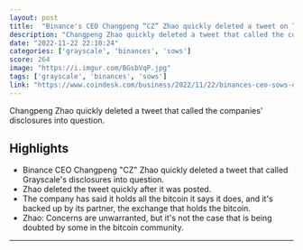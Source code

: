 ```yaml
---
layout: post
title:  "Binance's CEO Changpeng “CZ” Zhao quickly deleted a tweet on Tuesday that cited numbers undermining Coinbase’s disclosures."
description: "Changpeng Zhao quickly deleted a tweet that called the companies' disclosures into question."
date: "2022-11-22 22:10:24"
categories: ['grayscale', 'binances', 'sows']
score: 264
image: "https://i.imgur.com/BGsbVqP.jpg"
tags: ['grayscale', 'binances', 'sows']
link: "https://www.coindesk.com/business/2022/11/22/binances-ceo-sows-doubt-in-crypto-rival-coinbase-and-digital-asset-manager-grayscale-then-backtracks/"
---
```


Changpeng Zhao quickly deleted a tweet that called the companies' disclosures into question.

## Highlights

- Binance CEO Changpeng "CZ" Zhao quickly deleted a tweet that called Grayscale's disclosures into question.
- Zhao deleted the tweet quickly after it was posted.
- The company has said it holds all the bitcoin it says it does, and it's backed up by its partner, the exchange that holds the bitcoin.
- Zhao: Concerns are unwarranted, but it's not the case that is being doubted by some in the bitcoin community.

---
